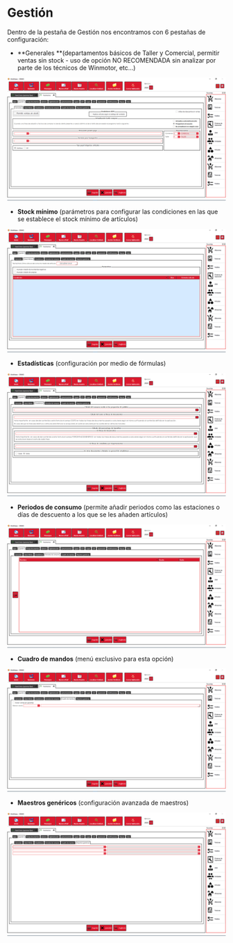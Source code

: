 # Gestión

Dentro de la pestaña de Gestión nos encontramos con 6 pestañas de configuración:

* **Generales **(departamentos básicos de Taller y Comercial, permitir ventas sin stock - uso de opción NO RECOMENDADA sin analizar por parte de los técnicos de Winmotor, etc...)

![](<../../../.gitbook/assets/image (408).png>)

* **Stock mínimo** (parámetros para configurar las condiciones en las que se establece el stock mínimo de artículos)

![](<../../../.gitbook/assets/image (409).png>)

* **Estadísticas** (configuración por medio de fórmulas)

![](<../../../.gitbook/assets/image (410).png>)

* **Periodos de consumo** (permite añadir periodos como las estaciones o días de descuento a los que se les añaden artículos)

![](<../../../.gitbook/assets/image (411).png>)

* **Cuadro de mandos** (menú exclusivo para esta opción)

![](<../../../.gitbook/assets/image (412).png>)

* **Maestros genéricos** (configuración avanzada de maestros)

![](<../../../.gitbook/assets/image (413).png>)
